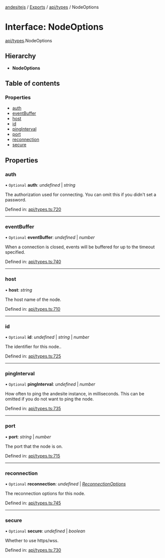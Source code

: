 [andesitejs](../../README.md) / [Exports](../../modules.md) / [api/types](../../modules/api_types.md) / NodeOptions

# Interface: NodeOptions

[api/types](../../modules/api_types.md).NodeOptions

## Hierarchy

* **NodeOptions**

## Table of contents

### Properties

- [auth](types.nodeoptions.md#auth)
- [eventBuffer](types.nodeoptions.md#eventbuffer)
- [host](types.nodeoptions.md#host)
- [id](types.nodeoptions.md#id)
- [pingInterval](types.nodeoptions.md#pinginterval)
- [port](types.nodeoptions.md#port)
- [reconnection](types.nodeoptions.md#reconnection)
- [secure](types.nodeoptions.md#secure)

## Properties

### auth

• `Optional` **auth**: *undefined* \| *string*

The authorization used for connecting. You can omit this if you didn't set a password.

Defined in: [api/types.ts:720](https://github.com/Lavaclient/andesite/blob/7241e28/src/api/types.ts#L720)

___

### eventBuffer

• `Optional` **eventBuffer**: *undefined* \| *number*

When a connection is closed, events will be buffered for up to the timeout specified.

Defined in: [api/types.ts:740](https://github.com/Lavaclient/andesite/blob/7241e28/src/api/types.ts#L740)

___

### host

• **host**: *string*

The host name of the node.

Defined in: [api/types.ts:710](https://github.com/Lavaclient/andesite/blob/7241e28/src/api/types.ts#L710)

___

### id

• `Optional` **id**: *undefined* \| *string* \| *number*

The identifier for this node..

Defined in: [api/types.ts:725](https://github.com/Lavaclient/andesite/blob/7241e28/src/api/types.ts#L725)

___

### pingInterval

• `Optional` **pingInterval**: *undefined* \| *number*

How often to ping the andesite instance, in milliseconds. This can be omitted if you do not want to ping the node.

Defined in: [api/types.ts:735](https://github.com/Lavaclient/andesite/blob/7241e28/src/api/types.ts#L735)

___

### port

• **port**: *string* \| *number*

The port that the node is on.

Defined in: [api/types.ts:715](https://github.com/Lavaclient/andesite/blob/7241e28/src/api/types.ts#L715)

___

### reconnection

• `Optional` **reconnection**: *undefined* \| [*ReconnectionOptions*](types.reconnectionoptions.md)

The reconnection options for this node.

Defined in: [api/types.ts:745](https://github.com/Lavaclient/andesite/blob/7241e28/src/api/types.ts#L745)

___

### secure

• `Optional` **secure**: *undefined* \| *boolean*

Whether to use https/wss.

Defined in: [api/types.ts:730](https://github.com/Lavaclient/andesite/blob/7241e28/src/api/types.ts#L730)
